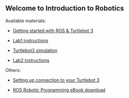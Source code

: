 ## Welcome to Introduction to Robotics

Available materials:

- [Getting started with ROS & Turtlebot 3](docs/getting_started.md)

- [Lab1 instructions](docs/lab1/README.md)

- [Turtlebot3 simulation](docs/turtlebot3_simulation.md)

- [Lab2 instructions](docs/lab2/README.md)

Others:

- [Setting up connection to your Turtlebot 3](docs/lab2/turtlebot3_extra_setup.md)

- [ROS Robotic Programming eBook download](http://www.robotis.com/service/download.php?no=719)
